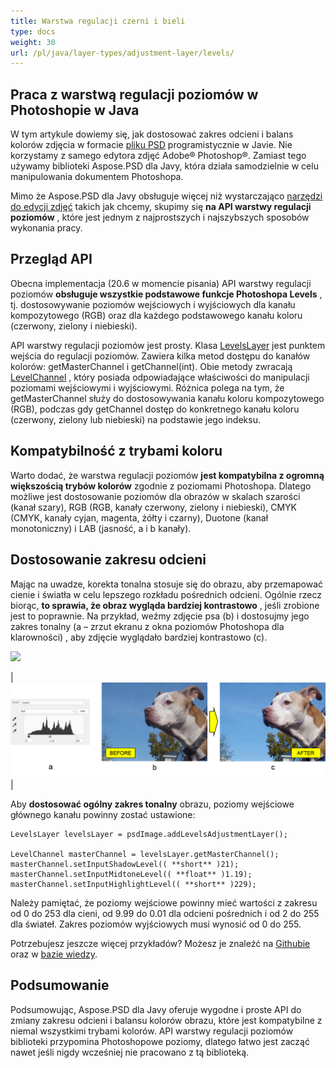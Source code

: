 ```yaml
---
title: Warstwa regulacji czerni i bieli
type: docs
weight: 30
url: /pl/java/layer-types/adjustment-layer/levels/
---
```


## Praca z warstwą regulacji poziomów w Photoshopie w Java

W tym artykule dowiemy się, jak dostosować zakres odcieni i balans kolorów zdjęcia w formacie [pliku PSD](/psd/pl/java/psd-format/) programistycznie w Javie. Nie korzystamy z samego edytora zdjęć Adobe® Photoshop®. Zamiast tego używamy biblioteki Aspose.PSD dla Javy, która działa samodzielnie w celu manipulowania dokumentem Photoshopa.

Mimo że Aspose.PSD dla Javy obsługuje więcej niż wystarczająco [narzędzi do edycji zdjęć](/psd/pl/java/manipulating-images/) takich jak chcemy, skupimy się **na API warstwy regulacji poziomów** , które jest jednym z najprostszych i najszybszych sposobów wykonania pracy.

## Przegląd API

Obecna implementacja (20.6 w momencie pisania) API warstwy regulacji poziomów **obsługuje wszystkie podstawowe funkcje Photoshopa Levels** , tj. dostosowywanie poziomów wejściowych i wyjściowych dla kanału kompozytowego (RGB) oraz dla każdego podstawowego kanału koloru (czerwony, zielony i niebieski).

API warstwy regulacji poziomów jest prosty. Klasa [LevelsLayer](https://reference.aspose.com/psd/java/com.aspose.psd.fileformats.psd.layers.adjustmentlayers/LevelsLayer) jest punktem wejścia do regulacji poziomów. Zawiera kilka metod dostępu do kanałów kolorów: getMasterChannel i getChannel(int). Obie metody zwracają [LevelChannel](https://reference.aspose.com/psd/java/com.aspose.psd.fileformats.psd.layers.layerresources/LevelChannel) , który posiada odpowiadające właściwości do manipulacji poziomami wejściowymi i wyjściowymi. Różnica polega na tym, że getMasterChannel służy do dostosowywania kanału koloru kompozytowego (RGB), podczas gdy getChannel dostęp do konkretnego kanału koloru (czerwony, zielony lub niebieski) na podstawie jego indeksu.

## Kompatybilność z trybami koloru

Warto dodać, że warstwa regulacji poziomów **jest kompatybilna z ogromną większością trybów kolorów** zgodnie z poziomami Photoshopa. Dlatego możliwe jest dostosowanie poziomów dla obrazów w skalach szarości (kanał szary), RGB (RGB, kanały czerwony, zielony i niebieski), CMYK (CMYK, kanały cyjan, magenta, żółty i czarny), Duotone (kanał monotoniczny) i LAB (jasność, a i b kanały).

## Dostosowanie zakresu odcieni

Mając na uwadze, korekta tonalna stosuje się do obrazu, aby przemapować cienie i światła w celu lepszego rozkładu pośrednich odcieni. Ogólnie rzecz biorąc, **to sprawia, że obraz wygląda bardziej kontrastowo** , jeśli zrobione jest to poprawnie. Na przykład, weźmy zdjęcie psa (b) i dostosujmy jego zakres tonalny (a – zrzut ekranu z okna poziomów Photoshopa dla klarowności) , aby zdjęcie wyglądało bardziej kontrastowo (c).

![](RackMultipart20200821-4-1x13l6z_html_8fc7fa6738d8d302.png)

|![Figura warstwy poziomów 1](levels-adjustment-figure-1.png)|

Aby **dostosować ogólny zakres tonalny** obrazu, poziomy wejściowe głównego kanału powinny zostać ustawione:

    LevelsLayer levelsLayer = psdImage.addLevelsAdjustmentLayer();

    LevelChannel masterChannel = levelsLayer.getMasterChannel();
    masterChannel.setInputShadowLevel(( **short** )21);
    masterChannel.setInputMidtoneLevel(( **float** )1.19);
    masterChannel.setInputHighlightLevel(( **short** )229);

Należy pamiętać, że poziomy wejściowe powinny mieć wartości z zakresu od 0 do 253 dla cieni, od 9.99 do 0.01 dla odcieni pośrednich i od 2 do 255 dla świateł. Zakres poziomów wyjściowych musi wynosić od 0 do 255.

Potrzebujesz jeszcze więcej przykładów? Możesz je znaleźć na [Githubie](https://github.com/aspose-psd/Aspose.PSD-for-Java) oraz w [bazie wiedzy](https://docs.aspose.com/display/psdjava/Manipulating+Photoshop+Formats#ManipulatingPhotoshopFormats-AddLevelAdjustmentLayers).

## Podsumowanie

Podsumowując, Aspose.PSD dla Javy oferuje wygodne i proste API do zmiany zakresu odcieni i balansu kolorów obrazu, które jest kompatybilne z niemal wszystkimi trybami kolorów. API warstwy regulacji poziomów biblioteki przypomina Photoshopowe poziomy, dlatego łatwo jest zacząć nawet jeśli nigdy wcześniej nie pracowano z tą biblioteką.
